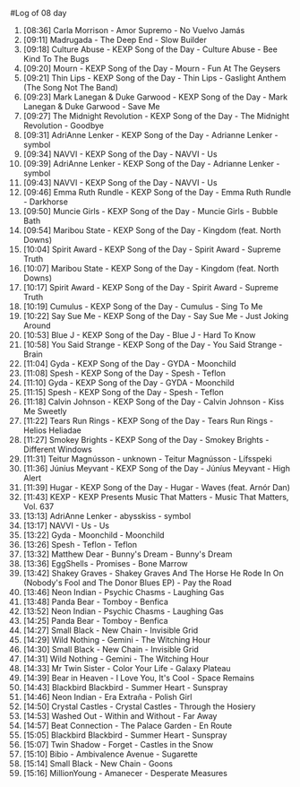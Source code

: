 #Log of 08 day

1. [08:36] Carla Morrison - Amor Supremo - No Vuelvo Jamás
1. [09:11] Madrugada - The Deep End - Slow Builder
1. [09:18] Culture Abuse - KEXP Song of the Day - Culture Abuse - Bee Kind To The Bugs
1. [09:20] Mourn - KEXP Song of the Day - Mourn - Fun At The Geysers
1. [09:21] Thin Lips - KEXP Song of the Day - Thin Lips - Gaslight Anthem (The Song Not The Band)
1. [09:23] Mark Lanegan & Duke Garwood - KEXP Song of the Day - Mark Lanegan & Duke Garwood - Save Me
1. [09:27] The Midnight Revolution - KEXP Song of the Day - The Midnight Revolution - Goodbye
1. [09:31] AdriAnne Lenker - KEXP Song of the Day - Adrianne Lenker - symbol
1. [09:34] NAVVI - KEXP Song of the Day - NAVVI - Us
1. [09:39] AdriAnne Lenker - KEXP Song of the Day - Adrianne Lenker - symbol
1. [09:43] NAVVI - KEXP Song of the Day - NAVVI - Us
1. [09:46] Emma Ruth Rundle - KEXP Song of the Day - Emma Ruth Rundle - Darkhorse
1. [09:50] Muncie Girls - KEXP Song of the Day - Muncie Girls - Bubble Bath
1. [09:54] Maribou State - KEXP Song of the Day - Kingdom (feat. North Downs)
1. [10:04] Spirit Award - KEXP Song of the Day - Spirit Award - Supreme Truth
1. [10:07] Maribou State - KEXP Song of the Day - Kingdom (feat. North Downs)
1. [10:17] Spirit Award - KEXP Song of the Day - Spirit Award - Supreme Truth
1. [10:19] Cumulus - KEXP Song of the Day - Cumulus - Sing To Me
1. [10:22] Say Sue Me - KEXP Song of the Day - Say Sue Me - Just Joking Around
1. [10:53] Blue J - KEXP Song of the Day - Blue J - Hard To Know
1. [10:58] You Said Strange - KEXP Song of the Day - You Said Strange - Brain
1. [11:04] Gyda - KEXP Song of the Day - GYDA - Moonchild
1. [11:08] Spesh - KEXP Song of the Day - Spesh - Teflon
1. [11:10] Gyda - KEXP Song of the Day - GYDA - Moonchild
1. [11:15] Spesh - KEXP Song of the Day - Spesh - Teflon
1. [11:18] Calvin Johnson - KEXP Song of the Day - Calvin Johnson - Kiss Me Sweetly
1. [11:22] Tears Run Rings - KEXP Song of the Day - Tears Run Rings - Helios Heliadae
1. [11:27] Smokey Brights - KEXP Song of the Day - Smokey Brights - Different Windows
1. [11:31] Teitur Magnússon - unknown - Teitur Magnússon - Lífsspeki
1. [11:36] Júníus Meyvant - KEXP Song of the Day - Júníus Meyvant - High Alert
1. [11:39] Hugar - KEXP Song of the Day - Hugar - Waves (feat. Arnór Dan)
1. [11:43] KEXP - KEXP Presents Music That Matters - Music That Matters, Vol. 637
1. [13:13] AdriAnne Lenker - abysskiss - symbol
1. [13:17] NAVVI - Us - Us
1. [13:22] Gyda - Moonchild - Moonchild
1. [13:26] Spesh - Teflon - Teflon
1. [13:32] Matthew Dear - Bunny's Dream - Bunny's Dream
1. [13:36] EggShells - Promises - Bone Marrow
1. [13:42] Shakey Graves - Shakey Graves And The Horse He Rode In On (Nobody's Fool and The Donor Blues EP) - Pay the Road
1. [13:46] Neon Indian - Psychic Chasms - Laughing Gas
1. [13:48] Panda Bear - Tomboy - Benfica
1. [13:52] Neon Indian - Psychic Chasms - Laughing Gas
1. [14:25] Panda Bear - Tomboy - Benfica
1. [14:27] Small Black - New Chain - Invisible Grid
1. [14:29] Wild Nothing - Gemini - The Witching Hour
1. [14:30] Small Black - New Chain - Invisible Grid
1. [14:31] Wild Nothing - Gemini - The Witching Hour
1. [14:33] Mr Twin Sister - Color Your Life - Galaxy Plateau
1. [14:39] Bear in Heaven - I Love You, It's Cool - Space Remains
1. [14:43] Blackbird Blackbird - Summer Heart - Sunspray
1. [14:46] Neon Indian - Era Extraña - Polish Girl
1. [14:50] Crystal Castles - Crystal Castles - Through the Hosiery
1. [14:53] Washed Out - Within and Without - Far Away
1. [14:57] Beat Connection - The Palace Garden - En Route
1. [15:05] Blackbird Blackbird - Summer Heart - Sunspray
1. [15:07] Twin Shadow - Forget - Castles in the Snow
1. [15:10] Bibio - Ambivalence Avenue - Sugarette
1. [15:14] Small Black - New Chain - Goons
1. [15:16] MillionYoung - Amanecer - Desperate Measures
